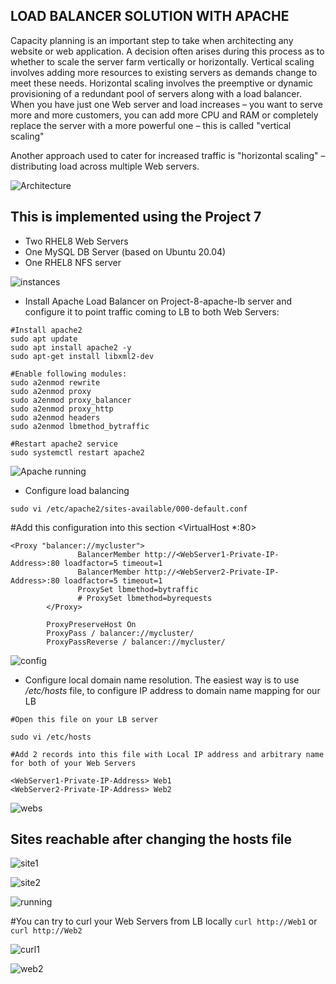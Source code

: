 ## LOAD BALANCER SOLUTION WITH APACHE

Capacity planning is an important step to take when architecting any website or web application.
A decision often arises during this process as to whether to scale the server farm vertically or horizontally.
Vertical scaling involves adding more resources to existing servers as demands change to meet these needs.
Horizontal scaling involves the preemptive or dynamic provisioning of a redundant pool of servers along with a load balancer.
When you have just one Web server and load increases – you want to serve more and more customers, you can add more CPU and RAM or 
completely replace the server with a more powerful one – this is called "vertical scaling"

Another approach used to cater for increased traffic is "horizontal scaling" – distributing load across multiple Web servers. 

![Architecture](https://user-images.githubusercontent.com/114327344/196804021-679de8e1-82bf-4edd-a972-5e801332cfc9.PNG)

## This is implemented using the Project 7 

* Two RHEL8 Web Servers
* One MySQL DB Server (based on Ubuntu 20.04)
* One RHEL8 NFS server

![instances](https://user-images.githubusercontent.com/114327344/196804330-5e7de15c-e11c-45b5-9284-eaafe89d14e9.PNG)


* Install Apache Load Balancer on Project-8-apache-lb server and configure it to point traffic coming to LB to both Web Servers:
```
#Install apache2
sudo apt update
sudo apt install apache2 -y
sudo apt-get install libxml2-dev

#Enable following modules:
sudo a2enmod rewrite
sudo a2enmod proxy
sudo a2enmod proxy_balancer
sudo a2enmod proxy_http
sudo a2enmod headers
sudo a2enmod lbmethod_bytraffic

#Restart apache2 service
sudo systemctl restart apache2
```
![Apache running](https://user-images.githubusercontent.com/114327344/196805636-d55e79e9-2929-4d01-970f-570fb8aa25fc.PNG)

* Configure load balancing

`sudo vi /etc/apache2/sites-available/000-default.conf`

#Add this configuration into this section <VirtualHost *:80>  </VirtualHost>
```
<Proxy "balancer://mycluster">
               BalancerMember http://<WebServer1-Private-IP-Address>:80 loadfactor=5 timeout=1
               BalancerMember http://<WebServer2-Private-IP-Address>:80 loadfactor=5 timeout=1
               ProxySet lbmethod=bytraffic
               # ProxySet lbmethod=byrequests
        </Proxy>

        ProxyPreserveHost On
        ProxyPass / balancer://mycluster/
        ProxyPassReverse / balancer://mycluster/
```

![config](https://user-images.githubusercontent.com/114327344/196805808-88e10028-07eb-4ad7-8755-7b1e258cd479.PNG)


*  Configure local domain name resolution. The easiest way is to use */etc/hosts* file, to configure IP address to domain name mapping for our LB
```
#Open this file on your LB server

sudo vi /etc/hosts

#Add 2 records into this file with Local IP address and arbitrary name for both of your Web Servers

<WebServer1-Private-IP-Address> Web1
<WebServer2-Private-IP-Address> Web2
```
![webs](https://user-images.githubusercontent.com/114327344/196806266-4e933339-3180-4f8c-912f-9e390a20b3dd.PNG)

## Sites reachable after changing the hosts file
![site1](https://user-images.githubusercontent.com/114327344/196806466-7c6c34cc-d738-480a-8c50-516c7af97abc.PNG)

![site2](https://user-images.githubusercontent.com/114327344/196806514-fc8b40b0-c9d2-435e-a64a-677680f8e78f.PNG)

![running](https://user-images.githubusercontent.com/114327344/196806572-88676a81-02a7-4515-8d92-2d754824dd11.PNG)

#You can try to curl your Web Servers from LB locally `curl http://Web1` or `curl http://Web2`

![curl1](https://user-images.githubusercontent.com/114327344/196807421-8152db49-1f91-474e-8f4f-66a7609e7e6b.PNG)

![web2](https://user-images.githubusercontent.com/114327344/196806302-09b57a68-837d-4d33-b63d-9c5f67cbc4b1.PNG)




